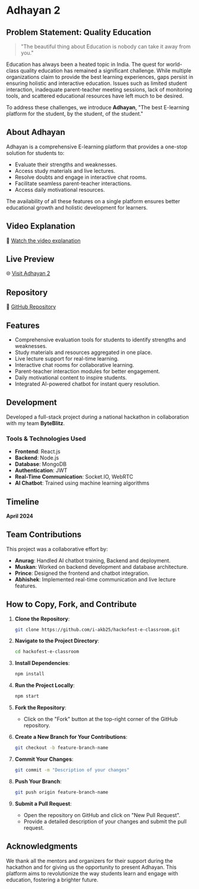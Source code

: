 # Adhayan 2

## Problem Statement: Quality Education

> "The beautiful thing about Education is nobody can take it away from you."

Education has always been a heated topic in India. The quest for world-class quality education has remained a significant challenge. While multiple organizations claim to provide the best learning experiences, gaps persist in ensuring holistic and interactive education. Issues such as limited student interaction, inadequate parent-teacher meeting sessions, lack of monitoring tools, and scattered educational resources have left much to be desired.

To address these challenges, we introduce **Adhayan**, "The best E-learning platform for the student, by the student, of the student." 

## About Adhayan
Adhayan is a comprehensive E-learning platform that provides a one-stop solution for students to:
- Evaluate their strengths and weaknesses.
- Access study materials and live lectures.
- Resolve doubts and engage in interactive chat rooms.
- Facilitate seamless parent-teacher interactions.
- Access daily motivational resources.

The availability of all these features on a single platform ensures better educational growth and holistic development for learners.

## Video Explanation
🎥 [Watch the video explanation](https://drive.google.com/file/d/1bCNR6PfSERdV3zl-kQIUl_kKTz5buUW2/view?usp=sharing)

## Live Preview
🌐 [Visit Adhayan 2](https://e-learning-adhayan.vercel.app/)

## Repository
📂 [GitHub Repository](https://github.com/i-akb25/hackofest-e-classroom)

## Features
- Comprehensive evaluation tools for students to identify strengths and weaknesses.
- Study materials and resources aggregated in one place.
- Live lecture support for real-time learning.
- Interactive chat rooms for collaborative learning.
- Parent-teacher interaction modules for better engagement.
- Daily motivational content to inspire students.
- Integrated AI-powered chatbot for instant query resolution.

## Development
Developed a full-stack project during a national hackathon in collaboration with my team **ByteBlitz**. 

### Tools & Technologies Used
- **Frontend**: React.js
- **Backend**: Node.js
- **Database**: MongoDB
- **Authentication**: JWT
- **Real-Time Communication**: Socket.IO, WebRTC
- **AI Chatbot**: Trained using machine learning algorithms

## Timeline
**April 2024**

## Team Contributions
This project was a collaborative effort by:
- **Anurag**: Handled AI chatbot training, Backend and deployment. 
- **Muskan**: Worked on backend development and database architecture.
- **Prince**: Designed the frontend and chatbot integration.
- **Abhishek**: Implemented real-time communication and live lecture features.


## How to Copy, Fork, and Contribute
1. **Clone the Repository**:
   ```bash
   git clone https://github.com/i-akb25/hackofest-e-classroom.git
   ```

2. **Navigate to the Project Directory**:
   ```bash
   cd hackofest-e-classroom
   ```

3. **Install Dependencies**:
   ```bash
   npm install
   ```

4. **Run the Project Locally**:
   ```bash
   npm start
   ```

5. **Fork the Repository**:
   - Click on the "Fork" button at the top-right corner of the GitHub repository.

6. **Create a New Branch for Your Contributions**:
   ```bash
   git checkout -b feature-branch-name
   ```

7. **Commit Your Changes**:
   ```bash
   git commit -m "Description of your changes"
   ```

8. **Push Your Branch**:
   ```bash
   git push origin feature-branch-name
   ```

9. **Submit a Pull Request**:
   - Open the repository on GitHub and click on "New Pull Request".
   - Provide a detailed description of your changes and submit the pull request.

## Acknowledgments
We thank all the mentors and organizers for their support during the hackathon and for giving us the opportunity to present Adhayan. This platform aims to revolutionize the way students learn and engage with education, fostering a brighter future.
